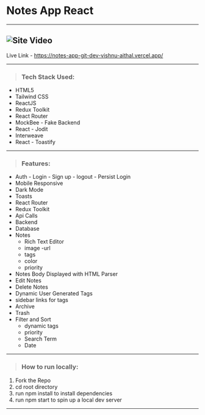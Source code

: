 # Notes App React

---

## ![Site Video]()

Live Link - https://notes-app-git-dev-vishnu-aithal.vercel.app/

---

> ### Tech Stack Used:

-   HTML5
-   Tailwind CSS
-   ReactJS
-   Redux Toolkit
-   React Router
-   MockBee - Fake Backend
-   React - Jodit
-   Interweave
-   React - Toastify

---

> ### Features:

-   Auth - Login - Sign up - logout - Persist Login
-   Mobile Responsive
-   Dark Mode
-   Toasts
-   React Router
-   Redux Toolkit
-   Api Calls
-   Backend
-   Database
-   Notes
    -   Rich Text Editor
    -   image -url
    -   tags
    -   color
    -   priority
-   Notes Body Displayed with HTML Parser
-   Edit Notes
-   Delete Notes
-   Dynamic User Generated Tags
-   sidebar links for tags
-   Archive
-   Trash
-   Filter and Sort
    -   dynamic tags
    -   priority
    -   Search Term
    -   Date

---

> ### How to run locally:

1. Fork the Repo
2. cd root directory
3. run npm install to install dependencies
4. run npm start to spin up a local dev server

---
